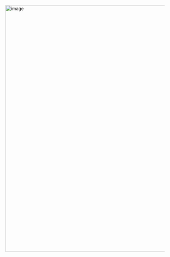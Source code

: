<img width="638" height="780" alt="image" src="https://github.com/user-attachments/assets/ef2e465b-3ff3-46bc-8fff-cc6991a80844" />
